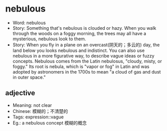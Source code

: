 # nebulous

- Word: nebulous
- Story: Something that's nebulous is clouded or hazy. When you walk through the woods on a foggy morning, the trees may all have a mysterious, nebulous look to them.
- Story: When you fly in a plane on an overcast(阴天的；多云的) day, the land below you looks nebulous and indistinct. You can also use nebulous in a more figurative way, to describe vague ideas or fuzzy concepts. Nebulous comes from the Latin nebulosus, "cloudy, misty, or foggy." Its root is nebula, which is "vapor or fog" in Latin and was adopted by astronomers in the 1700s to mean "a cloud of gas and dust in outer space."

## adjective

- Meaning: not clear
- Chinese: 模糊的；不清楚的
- Tags: expression::vague
- Eg.: a nebulous concept 模糊的概念

